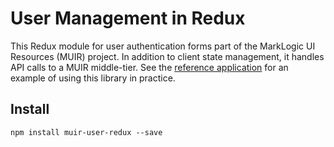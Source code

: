 # User Management in Redux

This Redux module for user authentication forms part of the MarkLogic UI Resources (MUIR) project. In addition to client state management, it handles API calls to a MUIR middle-tier. See the [reference application](https://project.marklogic.com/repo/projects/NACW/repos/muir/browse) for an example of using this library in practice. 

## Install

    npm install muir-user-redux --save
